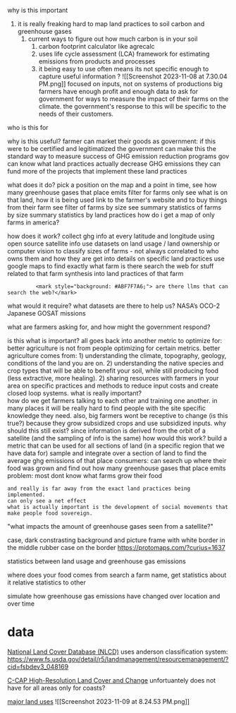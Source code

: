 why is this important
1. it is really freaking hard to map land practices to soil carbon and greenhouse gases
	1. current ways to figure out how much carbon is in your soil 
		1. carbon footprint calculator like agrecalc
		2. uses life cycle assessment (LCA) framework for estimating emissions from products and processes
		3. it being easy to use often means its not specific enough to capture useful information ? ![[Screenshot 2023-11-08 at 7.30.04 PM.png]]
focused on inputs, not on systems of productions
	big farmers have enough profit and enough data to ask for government for ways to measure the impact of their farms on the climate. the government's response to this will be specific to the needs of their customers. 

who is this for

why is this useful?
	farmer
		can market their goods as 
	government: 
		if this were to be certified and legitimatized
			 the government can make this the standard way to measure success of GHG emission reduction programs
			 gov can know what land practices actually decrease GHG emissions
				 they can fund more of the projects that implement these land practices
		 
			 
				 



what does it do?
pick a position on the map and a point in time, see how many greenhouse gases that place emits
filter for farms only
	see what is on that land, how it is being used
	link to the farmer's website and to buy things from their farm
see filter of farms by size
	see summary statistics of farms by size
	summary statistics by land practices
how do i get a map of only farms in america?

how does it work?
	collect ghg info at every latitude and longitude using open source satellite info 
	use datasets on land usage / land ownership
		or computer vision to classify sizes of farms - not always correlated to who owns them and how they are
		get into details on specific land practices
			use google maps to find exactly what farm is there
			search the web for stuff related to that farm
			synthesis into land practices of that farm 
			
			 <mark style="background: #ABF7F7A6;"> are there llms that can search the web?</mark>
	

what would it require? what datasets are there to help us? 
NASA’s OCO-2
Japanese GOSAT missions

what are farmers asking for, and how might the government respond? 

is this what is important?
	all goes back into another metric to optimize for: better agriculture is not from people optimizing for certain metrics. better agriculture comes from: 1) understanding the climate, topography, geology, conditions of the land you are on. 2) understanding the native species and crop types that will be able to benefit your soil, while still producing food (less extractive, more healing). 2) sharing resources with farmers in your area on specific practices and methods to reduce input costs and create closed loop systems. 
what is really important?  
	how do we get farmers talking to each other and training one another. in many places it will be really hard to find people with the site specific knowledge they need. also, big farmers wont be receptive to change (is this true?) because they grow subsidized crops and use subsidized inputs. 
why should this still exist?
	since information is derived from the orbit of a satellite (and the sampling of info is the same)
how would this work?
	build a metric that can be used for all sections of land (in a specific region that we have data for)
	sample and integrate over a section of land to find the average ghg emissions of that place
	consumers: can search up where their food was grown and find out how many greenhouse gases that place emits
		problem: most dont know what farms grow their food
	


	and really is far away from the exact land practices being implemented.
	can only see a net effect
	what is actually important is the development of social movements that make people food sovereign. 

"what impacts the amount of greenhouse gases seen from a satellite?"




case, dark constrasting background and picture frame with white border in the middle
rubber case on the border
https://protomaps.com/?curius=1637




statistics between land usage and greenhouse gas emissions


 where does your food comes from
	search a farm name, get statistics about it
	relative statistics to other 
	
simulate how greenhouse gas emissions have changed over location and over time




# data
[National Land Cover Database (NLCD)](https://www.usgs.gov/node/279743)
uses anderson classification system: https://www.fs.usda.gov/detail/r5/landmanagement/resourcemanagement/?cid=fsbdev3_048169

 [C-CAP High-Resolution Land Cover and Change](https://coast.noaa.gov/digitalcoast/data/ccaphighres.html)
unfortuantely does not have for all areas
only for coasts?

[major land uses](https://www.ers.usda.gov/data-products/major-land-uses/)
![[Screenshot 2023-11-09 at 8.24.53 PM.png]] 

